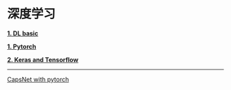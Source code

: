 # 深度学习

[**1. DL basic**](1_DL_basic)

[**1. Pytorch**](2_pytorch)

[**2. Keras and Tensorflow**](3_keras_tensorflow)

---

[CapsNet with pytorch](capsnet)
 